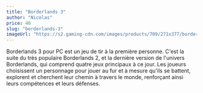 ```yaml
---
title: "Borderlands 3"
author: "Nicolas"
price: 40
slug: "borderlands-3"
imageUrl: "https://s2.gaming-cdn.com/images/products/709/271x377/borderlands-3-cover.jpg"
---
```


Borderlands 3 pour PC est un jeu de tir à la première personne. C'est la suite du très populaire Borderlands 2, et la dernière version de l'univers Borderlands, qui comprend quatre jeux principaux à ce jour. Les joueurs choisissent un personnage pour jouer au fur et à mesure qu'ils se battent, explorent et cherchent leur chemin à travers le monde, renforçant ainsi leurs compétences et leurs défenses.
